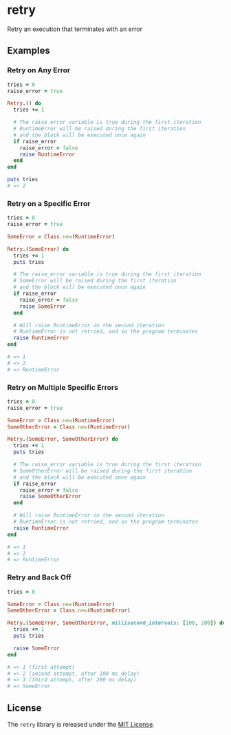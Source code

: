 # retry

Retry an execution that terminates with an error

## Examples

### Retry on Any Error

``` ruby
tries = 0
raise_error = true

Retry.() do
  tries += 1

  # The raise_error variable is true during the first iteration
  # RuntimeError will be raised during the first iteration
  # and the block will be executed once again
  if raise_error
    raise_error = false
    raise RuntimeError
  end
end

puts tries
# => 2
```

### Retry on a Specific Error

``` ruby
tries = 0
raise_error = true

SomeError = Class.new(RuntimeError)

Retry.(SomeError) do
  tries += 1
  puts tries

  # The raise_error variable is true during the first iteration
  # SomeError will be raised during the first iteration
  # and the block will be executed once again
  if raise_error
    raise_error = false
    raise SomeError
  end

  # Will raise RuntimeError in the second iteration
  # RuntimeError is not retried, and so the program terminates
  raise RuntimeError
end

# => 1
# => 2
# => RuntimeError
```

### Retry on Multiple Specific Errors

``` ruby
tries = 0
raise_error = true

SomeError = Class.new(RuntimeError)
SomeOtherError = Class.new(RuntimeError)

Retry.(SomeError, SomeOtherError) do
  tries += 1
  puts tries

  # The raise_error variable is true during the first iteration
  # SomeOtherError will be raised during the first iteration
  # and the block will be executed once again
  if raise_error
    raise_error = false
    raise SomeOtherError
  end

  # Will raise RuntimeError in the second iteration
  # RuntimeError is not retried, and so the program terminates
  raise RuntimeError
end

# => 1
# => 2
# => RuntimeError
```

### Retry and Back Off

``` ruby
tries = 0

SomeError = Class.new(RuntimeError)
SomeOtherError = Class.new(RuntimeError)

Retry.(SomeError, SomeOtherError, millisecond_intervals: [100, 200]) do
  tries += 1
  puts tries

  raise SomeError
end

# => 1 (first attempt)
# => 2 (second attempt, after 100 ms delay)
# => 3 (third attempt, after 200 ms delay)
# => SomeError
```

## License

The `retry` library is released under the [MIT License](https://github.com/eventide-project/retry/blob/master/MIT-License.txt).
